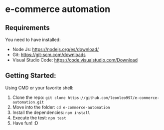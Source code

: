 # e-commerce automation

## Requirements

You need to have installed:
* Node Js: https://nodejs.org/es/download/
* Git: https://git-scm.com/downloads
* Visual Studio Code: https://code.visualstudio.com/Download

## Getting Started:

Using CMD or your favorite shell: 
1) Clone the repo: `git clone https://github.com/leonleo997/e-commerce-automation.git`
2) Move into the folder: `cd e-commerce-automation`
3) Install the dependencies: `npm install`
4) Execute the test: `npm test`
5) Have fun! :D
